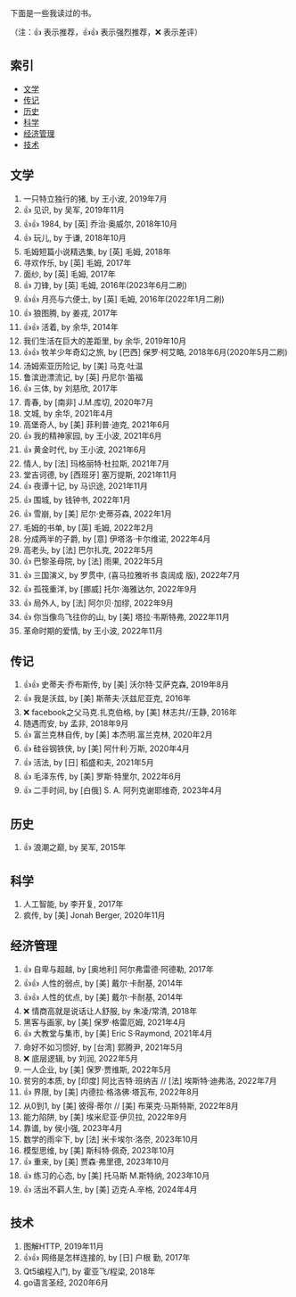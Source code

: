 下面是一些我读过的书。

（注：:+1: 表示推荐，:+1::+1: 表示强烈推荐，:x: 表示差评）

## 索引

- [文学](#文学)
- [传记](#传记)
- [历史](#历史)
- [科学](#科学)
- [经济管理](#经济管理)
- [技术](#技术)

## 文学

1. 一只特立独行的猪, by 王小波, 2019年7月
1. :+1: 见识, by 吴军, 2019年11月
1. :+1::+1: 1984, by [英] 乔治·奥威尔, 2018年10月
1. :+1: 玩儿, by 于谦, 2018年10月
1. 毛姆短篇小说精选集, by [英] 毛姆, 2018年
1. 寻欢作乐, by [英] 毛姆, 2017年
1. 面纱, by [英] 毛姆, 2017年
1. :+1: 刀锋, by [英] 毛姆, 2016年(2023年6月二刷)
1. :+1::+1: 月亮与六便士, by [英] 毛姆, 2016年(2022年1月二刷)
1. :+1: 狼图腾, by 姜戎, 2017年
1. :+1::+1: 活着, by 余华, 2014年
1. 我们生活在巨大的差距里, by 余华, 2019年10月
1. :+1::+1: 牧羊少年奇幻之旅, by [巴西] 保罗·柯艾略, 2018年6月(2020年5月二刷)
1. 汤姆索亚历险记, by [美] 马克·吐温
1. 鲁滨逊漂流记, by [英] 丹尼尔·笛福
1. :+1: 三体, by 刘慈欣, 2017年
1. 青春, by [南非] J.M.库切, 2020年7月
1. 文城, by 余华, 2021年4月
1. 高堡奇人, by [美] 菲利普·迪克, 2021年6月
1. :+1: 我的精神家园, by 王小波, 2021年6月 
1. :+1: 黄金时代, by 王小波, 2021年6月
1. 情人, by [法] 玛格丽特·杜拉斯, 2021年7月
1. 堂吉诃德, by [西班牙] 塞万提斯, 2021年11月
1. :+1: 夜谭十记, by 马识途, 2021年11月
1. :+1: 围城, by 钱钟书, 2022年1月
1. :+1: 雪崩, by [美] 尼尔·史蒂芬森, 2022年1月
1. 毛姆的书单, by [英] 毛姆, 2022年2月
1. 分成两半的子爵, by [意] 伊塔洛·卡尔维诺, 2022年4月
1. 高老头, by [法] 巴尔扎克, 2022年5月
1. :+1: 巴黎圣母院, by [法] 雨果, 2022年5月
1. :+1: 三国演义, by 罗贯中, (喜马拉雅听书 袁阔成 版), 2022年7月
1. :+1: 孤筏重洋, by [挪威] 托尔·海雅达尔, 2022年9月
1. :+1: 局外人, by [法] 阿尔贝·加缪, 2022年9月
1. :+1: 你当像鸟飞往你的山, by [美] 塔拉·韦斯特弗, 2022年11月
1. 革命时期的爱情, by 王小波, 2022年11月
 
## 传记

1. :+1::+1: 史蒂夫·乔布斯传, by [美] 沃尔特·艾萨克森, 2019年8月
1. :+1: 我是沃兹, by [美] 斯蒂夫·沃兹尼亚克, 2016年
1. :x: facebook之父马克.扎克伯格, by [美] 林志共//王静, 2016年
1. 随遇而安, by 孟非, 2018年9月
1. :+1: 富兰克林自传, by [美] 本杰明.富兰克林, 2020年2月
1. :+1: 硅谷钢铁侠, by [美] 阿什利·万斯, 2020年4月
1. :+1: 活法, by [日] 稻盛和夫, 2021年5月
1. :+1: 毛泽东传, by [美] 罗斯·特里尔, 2022年6月
1. :+1: 二手时间, by [白俄] S. A. 阿列克谢耶维奇, 2023年4月

## 历史
1. :+1: 浪潮之巅, by 吴军, 2015年

## 科学

1. 人工智能, by 李开复, 2017年
1. 疯传, by [美] Jonah Berger, 2020年11月

## 经济管理

1. :+1: 自卑与超越, by [奥地利] 阿尔弗雷德·阿德勒, 2017年
1. :+1::+1: 人性的弱点, by [美] 戴尔·卡耐基, 2014年
1. :+1::+1: 人性的优点, by [美] 戴尔·卡耐基, 2014年
1. :x: 情商高就是说话让人舒服, by 朱凌/常清, 2018年
1. 黑客与画家, by [美] 保罗·格雷厄姆, 2021年4月
1. :+1: 大教堂与集市, by [美] Eric S·Raymond, 2021年4月
1. 命好不如习惯好, by [台湾] 郭腾尹, 2021年5月
1. :x: 底层逻辑, by 刘润, 2022年5月
1. 一人企业, by [美] 保罗·贾维斯, 2022年5月
1. 贫穷的本质, by [印度] 阿比吉特·班纳吉 // [法] 埃斯特·迪弗洛, 2022年7月
1. :+1: 界限, by [美] 内德拉·格洛佛·塔瓦布, 2022年8月
1. 从0到1, by [美] 彼得·蒂尔 // [美] 布莱克·马斯特斯, 2022年8月
1. 能力陷阱, by [美] 埃米尼亚·伊贝拉, 2022年9月
1. 靠谱, by 侯小强, 2023年4月
1. 数学的雨伞下, by [法] 米卡埃尔·洛奈, 2023年10月
1. 模型思维, by [美] 斯科特·佩奇, 2023年10月
1. :+1: 重来, by [美] 贾森·弗里德, 2023年10月
1. :+1: 练习的心态, by [美] 托马斯 M.斯特纳, 2023年10月
1. :+1: 活出不羁人生, by [美] 迈克·A.辛格, 2024年4月

## 技术

1. 图解HTTP, 2019年11月
1. :+1::+1: 网络是怎样连接的, by [日] 户根 勤, 2017年
1. Qt5编程入门, by 霍亚飞/程梁, 2018年
1. go语言圣经, 2020年6月
